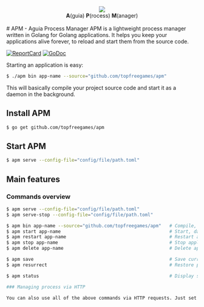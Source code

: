<div align="center">
     <a>
        <img src="http://png.bychuhe.com/wp-content/uploads/2014/07/eagle-png-image.jpg">
     </a>
     <br/>
     <b>A</b>(guia) <b>P</b>(rocess) <b>M</b>(anager)
     <br/><br/>
</div>
# APM - Aguia Process Manager
APM is a lightweight process manager written in Golang for Golang applications. It helps you keep your applications alive forever, to reload and start them from the source code.

[![ReportCard](http://goreportcard.com/badge/topfreegames/apm)](http://goreportcard.com/badge/topfreegames/apm)
[![GoDoc](https://godoc.org/github.com/topfreegames/apm?status.svg)](https://godoc.org/github.com/topfreegames/apm)

Starting an application is easy:
```bash
$ ./apm bin app-name --source="github.com/topfreegames/apm"
```

This will basically compile your project source code and start it as a daemon in the background.

## Install APM

```bash
$ go get github.com/topfreegames/apm
```

## Start APM

```bash
$ apm serve --config-file="config/file/path.toml"
```

## Main features

### Commands overview

```bash
$ apm serve --config-file="config/file/path.toml"
$ apm serve-stop --config-file="config/file/path.toml"

$ apm bin app-name --source="github.com/topfreegames/apm"   # Compile, start, daemonize and auto restart application.
$ apm start app-name                                        # Start, daemonize and auto restart application.
$ apm restart app-name                                      # Restart a previously saved process
$ apm stop app-name                                         # Stop application.
$ apm delete app-name                                       # Delete application forever.

$ apm save                                                  # Save current process list
$ apm resurrect                                             # Restore previously saved processes

$ apm status                                                # Display status for each app.

### Managing process via HTTP

You can also use all of the above commands via HTTP requests. Just set the flag ```--dns``` together with ```./apm serve``` and then you can use a remote client to start, stop, delete and query status for each app. 